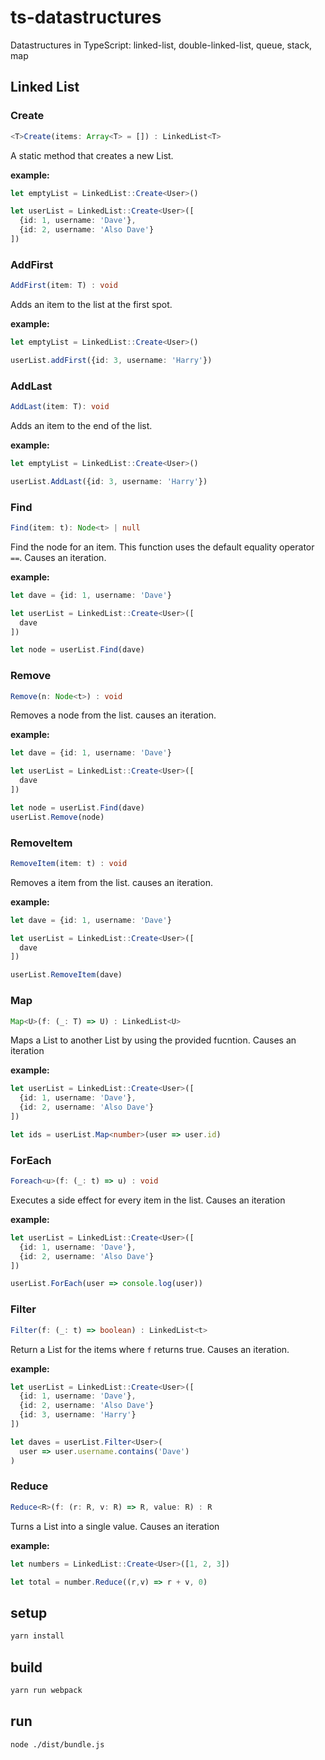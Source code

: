 # ts-datastructures
Datastructures in TypeScript: linked-list, double-linked-list, queue, stack, map

## Linked List

### Create
```ts
<T>Create(items: Array<T> = []) : LinkedList<T>
```
A static method that creates a new List.

**example:**
```ts
let emptyList = LinkedList::Create<User>()

let userList = LinkedList::Create<User>([
  {id: 1, username: 'Dave'},
  {id: 2, username: 'Also Dave'}
])
```

### AddFirst
```ts
AddFirst(item: T) : void
```

Adds an item to the list at the first spot.

**example:**
```ts
let emptyList = LinkedList::Create<User>()

userList.addFirst({id: 3, username: 'Harry'})
```

### AddLast
```ts
AddLast(item: T): void
```

Adds an item to the end of the list.

**example:**
```ts
let emptyList = LinkedList::Create<User>()

userList.AddLast({id: 3, username: 'Harry'})
```

### Find
```ts
Find(item: t): Node<t> | null
```

Find the node for an item. This function uses the default equality operator `==`.
Causes an iteration.

**example:**
```ts
let dave = {id: 1, username: 'Dave'}

let userList = LinkedList::Create<User>([
  dave
])

let node = userList.Find(dave)
```

### Remove
```ts
Remove(n: Node<t>) : void
```

Removes a node from the list.
causes an iteration.

**example:**
```ts
let dave = {id: 1, username: 'Dave'}

let userList = LinkedList::Create<User>([
  dave
])

let node = userList.Find(dave)
userList.Remove(node)
```

### RemoveItem
```ts
RemoveItem(item: t) : void
```

Removes a item from the list.
causes an iteration.

**example:**
```ts
let dave = {id: 1, username: 'Dave'}

let userList = LinkedList::Create<User>([
  dave
])

userList.RemoveItem(dave)
```

### Map
```ts
Map<U>(f: (_: T) => U) : LinkedList<U>
```

Maps a List to another List by using the provided fucntion.
Causes an iteration

**example:**
```ts
let userList = LinkedList::Create<User>([
  {id: 1, username: 'Dave'},
  {id: 2, username: 'Also Dave'}
])

let ids = userList.Map<number>(user => user.id)
```

### ForEach
```ts
Foreach<u>(f: (_: t) => u) : void
```

Executes a side effect for every item in the list.
Causes an iteration

**example:**
```ts
let userList = LinkedList::Create<User>([
  {id: 1, username: 'Dave'},
  {id: 2, username: 'Also Dave'}
])

userList.ForEach(user => console.log(user))
```

### Filter

```ts
Filter(f: (_: t) => boolean) : LinkedList<t>
```
Return a List for the items where `f` returns true.
Causes an iteration.

**example:**
```ts
let userList = LinkedList::Create<User>([
  {id: 1, username: 'Dave'},
  {id: 2, username: 'Also Dave'}
  {id: 3, username: 'Harry'}
])

let daves = userList.Filter<User>(
  user => user.username.contains('Dave')
)
```

### Reduce
```ts
Reduce<R>(f: (r: R, v: R) => R, value: R) : R
```
Turns a List into a single value.
Causes an iteration

**example:**
```ts
let numbers = LinkedList::Create<User>([1, 2, 3])

let total = number.Reduce((r,v) => r + v, 0)
```

## setup

```sh
yarn install
```

## build

```sh
yarn run webpack
```

## run

```sh
node ./dist/bundle.js
```
